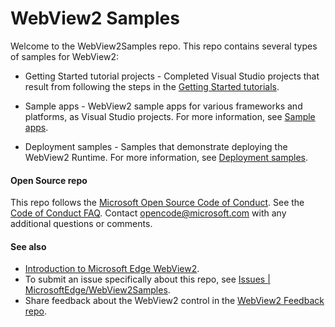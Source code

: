 # WebView2 Samples

Welcome to the WebView2Samples repo.  This repo contains several types of samples for WebView2:

*  Getting Started tutorial projects - Completed Visual Studio projects that result from following the steps in the [Getting Started tutorials](https://docs.microsoft.com/microsoft-edge/webview2/get-started/get-started).

*  Sample apps - WebView2 sample apps for various frameworks and platforms, as Visual Studio projects.  For more information, see [Sample apps](https://docs.microsoft.com/microsoft-edge/webview2/code-samples-links).

*  Deployment samples - Samples that demonstrate deploying the WebView2 Runtime.  For more information, see [Deployment samples](https://docs.microsoft.com/microsoft-edge/webview2/samples/deployment-samples).


#### Open Source repo

This repo follows the [Microsoft Open Source Code of Conduct](https://opensource.microsoft.com/codeofconduct/).  See the [Code of Conduct FAQ](https://opensource.microsoft.com/codeofconduct/faq/).  Contact opencode@microsoft.com with any additional questions or comments.


#### See also

*  [Introduction to Microsoft Edge WebView2](https://aka.ms/webview).
*  To submit an issue specifically about this repo, see [Issues | MicrosoftEdge\/WebView2Samples](https://github.com/MicrosoftEdge/WebView2Samples/issues).
*  Share feedback about the WebView2 control in the [WebView2 Feedback repo](https://aka.ms/webviewfeedback).
